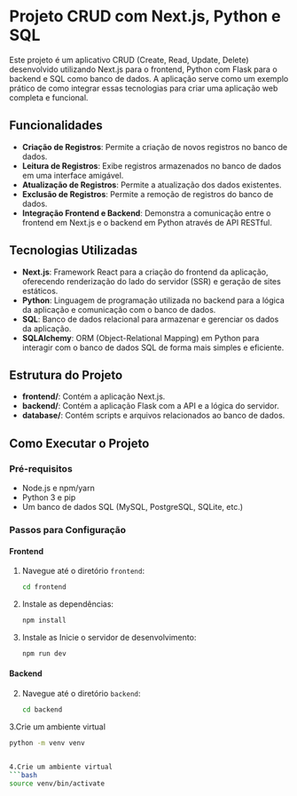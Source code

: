 # Projeto CRUD com Next.js, Python e SQL

Este projeto é um aplicativo CRUD (Create, Read, Update, Delete) desenvolvido utilizando Next.js para o frontend, Python com Flask para o backend e SQL como banco de dados. A aplicação serve como um exemplo prático de como integrar essas tecnologias para criar uma aplicação web completa e funcional.

## Funcionalidades

- **Criação de Registros**: Permite a criação de novos registros no banco de dados.
- **Leitura de Registros**: Exibe registros armazenados no banco de dados em uma interface amigável.
- **Atualização de Registros**: Permite a atualização dos dados existentes.
- **Exclusão de Registros**: Permite a remoção de registros do banco de dados.
- **Integração Frontend e Backend**: Demonstra a comunicação entre o frontend em Next.js e o backend em Python através de API RESTful.

## Tecnologias Utilizadas

- **Next.js**: Framework React para a criação do frontend da aplicação, oferecendo renderização do lado do servidor (SSR) e geração de sites estáticos.
- **Python**: Linguagem de programação utilizada no backend para a lógica da aplicação e comunicação com o banco de dados.
- **SQL**: Banco de dados relacional para armazenar e gerenciar os dados da aplicação.
- **SQLAlchemy**: ORM (Object-Relational Mapping) em Python para interagir com o banco de dados SQL de forma mais simples e eficiente.

## Estrutura do Projeto

- **frontend/**: Contém a aplicação Next.js.
- **backend/**: Contém a aplicação Flask com a API e a lógica do servidor.
- **database/**: Contém scripts e arquivos relacionados ao banco de dados.

## Como Executar o Projeto

### Pré-requisitos

- Node.js e npm/yarn
- Python 3 e pip
- Um banco de dados SQL (MySQL, PostgreSQL, SQLite, etc.)

### Passos para Configuração

#### Frontend

1. Navegue até o diretório `frontend`:
   ```bash
   cd frontend

2. Instale as dependências:
   ```bash
   npm install

3. Instale as Inicie o servidor de desenvolvimento:
   ```bash
   npm run dev

#### Backend

2. Navegue até o diretório `backend`:
   ```bash
   cd backend

3.Crie um ambiente virtual
   ```bash
   python -m venv venv


4.Crie um ambiente virtual
   ```bash
   source venv/bin/activate


   




   
